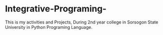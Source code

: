 # Integrative-Programing-
This is my activities and Projects, During 2nd year college in Sorsogon State University in Python Programing Language.
